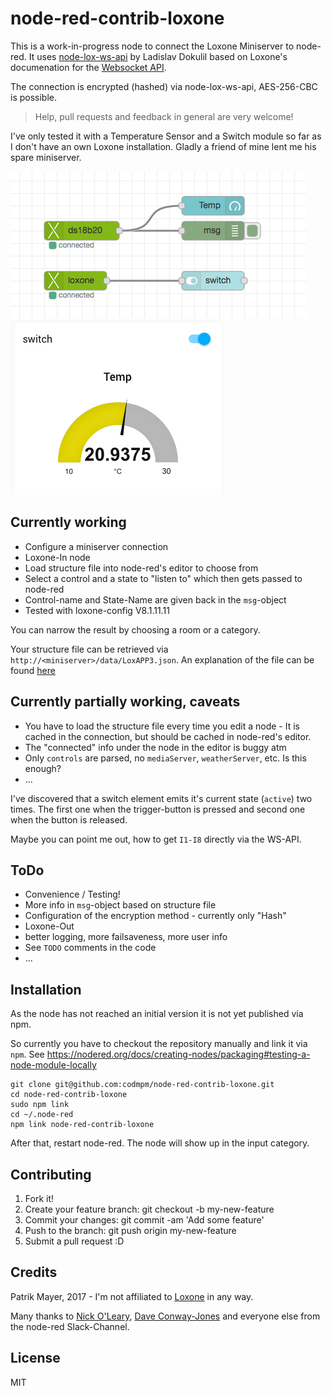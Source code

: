 node-red-contrib-loxone
=
This is a work-in-progress node to connect the Loxone Miniserver to
node-red. It uses [node-lox-ws-api](https://github.com/alladdin/node-lox-ws-api) 
by Ladislav Dokulil based on Loxone's documenation for the [Websocket API](https://www.loxone.com/dede/wp-content/uploads/sites/2/2016/08/loxone-communicating-with-the-miniserver.pdf).

The connection is encrypted (hashed) via node-lox-ws-api, AES-256-CBC is possible.

> Help, pull requests and feedback in general are very welcome!

I've only tested it with a Temperature Sensor and a Switch module so far as I don't 
have an own Loxone installation. Gladly a friend of mine lent me his spare miniserver.

![image of node-red editor](node-red-loxone-editor.png)
![image node-red dashboard](node-red-loxone-dashboard.png)

Currently working
-
* Configure a miniserver connection 
* Loxone-In node
* Load structure file into node-red's editor to choose from
* Select a control and a state to "listen to" which then gets passed to node-red
* Control-name and State-Name are given back in the `msg`-object
* Tested with loxone-config V8.1.11.11

You can narrow the result by choosing a room or a category. 

Your structure file can be retrieved via `http://<miniserver>/data/LoxAPP3.json`.
An explanation of the file can be found [here](https://www.loxone.com/dede/wp-content/uploads/sites/2/2016/08/loxone-structure-file.pdf)

Currently partially working, caveats
-
* You have to load the structure file every time you edit a node - It is cached in the 
connection, but should be cached in node-red's editor.
* The "connected" info under the node in the editor is buggy atm
* Only `controls` are parsed, no `mediaServer`, `weatherServer`, etc. 
  Is this enough? 
* ...
  
I've discovered that a switch element emits it's current state (`active`) two times.
The first one when the trigger-button is pressed and second one when the button is released.

Maybe you can point me out, how to get `I1-I8` directly via the WS-API.

ToDo
-
* Convenience / Testing!
* More info in `msg`-object based on structure file
* Configuration of the encryption method - currently only "Hash"
* Loxone-Out
* better logging, more failsaveness, more user info
* See `TODO` comments in the code
* ...

Installation
-
As the node has not reached an initial version it is not yet published via npm.

So currently you have to checkout the repository manually and link it via `npm`. 
See https://nodered.org/docs/creating-nodes/packaging#testing-a-node-module-locally

    git clone git@github.com:codmpm/node-red-contrib-loxone.git
    cd node-red-contrib-loxone
    sudo npm link
    cd ~/.node-red
    npm link node-red-contrib-loxone
    
After that, restart node-red. The node will show up in the input category.

Contributing
-

1. Fork it!
2. Create your feature branch: git checkout -b my-new-feature
3. Commit your changes: git commit -am 'Add some feature'
4. Push to the branch: git push origin my-new-feature
5. Submit a pull request :D

Credits
-
Patrik Mayer, 2017 - I'm not affiliated to [Loxone](https://www.loxone.com/) in any way.

Many thanks to [Nick O'Leary](https://github.com/knolleary), [Dave Conway-Jones](https://github.com/dceejay/)
 and everyone else from the node-red Slack-Channel. 

License
-
MIT

